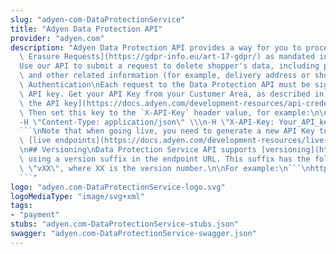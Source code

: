 ```yaml
---
slug: "adyen-com-DataProtectionService"
title: "Adyen Data Protection API"
provider: "adyen.com"
description: "Adyen Data Protection API provides a way for you to process [Subject\
  \ Erasure Requests](https://gdpr-info.eu/art-17-gdpr/) as mandated in GDPR.\n\n\
  Use our API to submit a request to delete shopper's data, including payment details\
  \ and other related information (for example, delivery address or shopper email).##\
  \ Authentication\nEach request to the Data Protection API must be signed with an\
  \ API key. Get your API Key from your Customer Area, as described in [How to get\
  \ the API key](https://docs.adyen.com/development-resources/api-credentials#generate-api-key).\
  \ Then set this key to the `X-API-Key` header value, for example:\n\n```\ncurl\n\
  -H \"Content-Type: application/json\" \\\n-H \"X-API-Key: Your_API_key\" \\\n...\n\
  ```\nNote that when going live, you need to generate a new API Key to access the\
  \ [live endpoints](https://docs.adyen.com/development-resources/live-endpoints).\n\
  \n## Versioning\nData Protection Service API supports [versioning](https://docs.adyen.com/development-resources/versioning)\
  \ using a version suffix in the endpoint URL. This suffix has the following format:\
  \ \"vXX\", where XX is the version number.\n\nFor example:\n```\nhttps://ca-test.adyen.com/ca/services/DataProtectionService/v1/requestSubjectErasure\n\
  ```"
logo: "adyen.com-DataProtectionService-logo.svg"
logoMediaType: "image/svg+xml"
tags:
- "payment"
stubs: "adyen.com-DataProtectionService-stubs.json"
swagger: "adyen.com-DataProtectionService-swagger.json"
---
```

